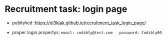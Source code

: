 # Recruitment task: login page
- published :https://ol3kjak.github.io/recruitment_task_login_page/

- proper login propertys:
`email: codibly@test.com   password: Codibly00`

